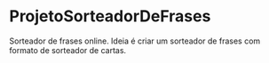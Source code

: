 # ProjetoSorteadorDeFrases
 Sorteador de frases online. Ideia é criar um sorteador de frases com formato de sorteador de cartas.
